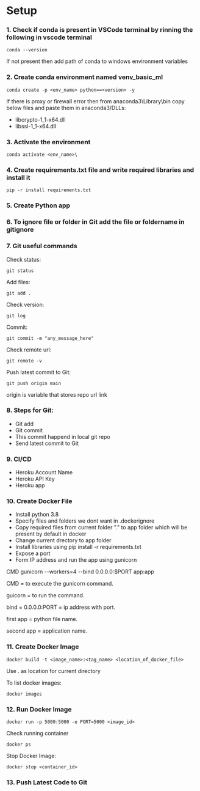 # Setup
### 1. Check if conda is present in VSCode terminal by rinning the following in vscode terminal

```
conda --version
```
If not present then add path of conda to windows environment variables

### 2. Create conda environment named venv_basic_ml
```
conda create -p <env_name> python==<version> -y
```
If there is proxy or firewall error then from anaconda3\Library\bin copy below files and paste them in anaconda3/DLLs:
-   libcrypto-1_1-x64.dll
-   libssl-1_1-x64.dll

### 3. Activate the environment
```
conda activate <env_name>\
```
### 4. Create requirements.txt file and write required libraries and install it
```
pip -r install requirements.txt
```
### 5. Create Python app
### 6. To ignore file or folder in Git add the file or foldername in gitignore
### 7. Git useful commands
Check status:
```
git status
```
Add files:
```
git add .
```
Check version:
```
git log
```
Commit:
```
git commit -m "any_message_here"
```
Check remote url:
```
git remote -v
```
Push latest commit to Git: 
```
git push origin main
```
origin is variable that stores repo url link
### 8. Steps for Git:
- Git add
- Git commit
- This commit happend in local git repo
- Send latest commit to Git

### 9. CI/CD
- Heroku Account Name
- Heroku API Key
- Heroku app

### 10. Create Docker File
- Install python 3.8
- Specify files and folders we dont want in .dockerignore
- Copy required files from current folder "." to app folder which will be present
by default in docker
- Change current drectory to app folder
- Install libraries using pip install -r requirements.txt
- Expose a port
- Form IP address and run the app using gunicorn

CMD gunicorn --workers=4 --bind 0.0.0.0:$PORT app:app

CMD = to execute the gunicorn command.

guicorn = to run the command.

bind = 0.0.0.0:PORT = ip address with port.

first app = python file name.

second app = application name.

### 11. Create Docker Image
```
docker build -t <image_name>:<tag_name> <location_of_docker_file>
```
Use . as location for current directory

To list docker images:
```
docker images
```
### 12. Run Docker Image
```
docker run -p 5000:5000 -e PORT=5000 <image_id>
```
Check running container
```
docker ps
```
Stop Docker Image:
```
docker stop <container_id>
```
### 13. Push Latest Code to Git